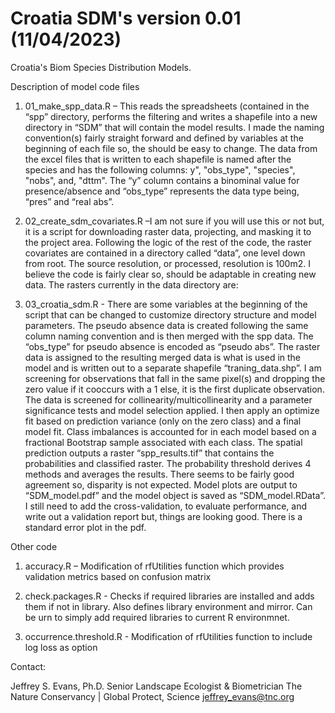# Croatia SDM's version 0.01 (11/04/2023)

Croatia's Biom Species Distribution Models. 

Description of model code files 

1.	01_make_spp_data.R –  This reads the spreadsheets (contained in the “spp” directory, performs the filtering and writes a shapefile into a new directory in “SDM” that will contain the model results. I made the naming convention(s) fairly straight forward and defined by variables at the beginning of each file so, the should be easy to change. The data from the excel files that is written to each shapefile is named after the species and has the following columns: y", "obs_type", "species", "nobs", and, "dttm". The “y” column contains a binominal value for presence/absence and “obs_type” represents the data type being, “pres” and “real abs”. 
 
2.	02_create_sdm_covariates.R –I am not sure if you will use this or not but, it is a script for downloading raster data, projecting, and masking it to the project area. Following the logic of the rest of the code, the raster covariates are contained in a directory called “data”, one level down from root. The source resolution, or processed, resolution is 100m2. I believe the code is fairly clear so, should be adaptable in creating new data. The rasters currently in the data directory are:   

3.	03_croatia_sdm.R - There are some variables at the beginning of the script that can be changed to customize directory structure and model parameters.  The pseudo absence data is created following the same column naming convention and is then merged with the spp data. The “obs_type” for pseudo absence is encoded as “pseudo abs”. The raster data is assigned to the resulting merged data is what is used in the model and is written out to a separate shapefile “traning_data.shp”. I am screening for observations that fall in the same pixel(s) and dropping the zero value if it cooccurs with a 1 else, it is the first duplicate observation. The data is screened for collinearity/multicollinearity and a parameter significance tests and model selection applied. I then apply an optimize fit based on prediction variance (only on the zero class) and a final model fit. Class imbalances is accounted for in each model based on a fractional Bootstrap sample associated with each class. The spatial prediction outputs a raster “spp_results.tif” that contains the probabilities and classified raster. The probability threshold derives 4 methods and averages the results. There seems to be fairly good agreement so, disparity is not expected. Model plots are output to “SDM_model.pdf” and the model object is saved as “SDM_model.RData”. I still need to add the cross-validation, to evaluate performance, and write out a validation report but, things are looking good. There is a standard error plot in the pdf.

Other code

1. accuracy.R – Modification of rfUtilities function which provides validation metrics based on confusion matrix

2. check.packages.R - Checks if required libraries are installed and adds them if not in library. Also defines library environment and mirror. Can be urn to simply add required libraries to current R environmnet. 

3. occurrence.threshold.R - Modification of rfUtilities function to include log loss as option


Contact:

Jeffrey S. Evans, Ph.D.
Senior Landscape Ecologist & Biometrician 
The Nature Conservancy | Global Protect, Science 
jeffrey_evans@tnc.org
